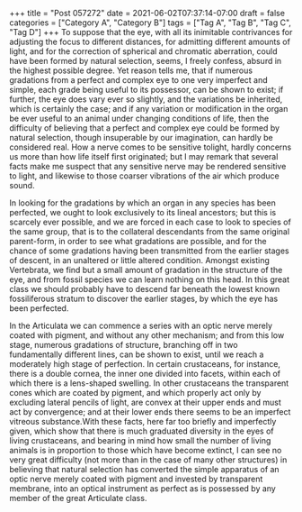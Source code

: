 +++
title = "Post 057272"
date = 2021-06-02T07:37:14-07:00
draft = false
categories = ["Category A", "Category B"]
tags = ["Tag A", "Tag B", "Tag C", "Tag D"]
+++
To suppose that the eye, with all its inimitable contrivances for adjusting the focus to different distances, for admitting different amounts of light, and for the correction of spherical and chromatic aberration, could have been formed by natural selection, seems, I freely confess, absurd in the highest possible degree. Yet reason tells me, that if numerous gradations from a perfect and complex eye to one very imperfect and simple, each grade being useful to its possessor, can be shown to exist; if further, the eye does vary ever so slightly, and the variations be inherited, which is certainly the case; and if any variation or modification in the organ be ever useful to an animal under changing conditions of life, then the difficulty of believing that a perfect and complex eye could be formed by natural selection, though insuperable by our imagination, can hardly be considered real. How a nerve comes to be sensitive tolight, hardly concerns us more than how life itself first originated; but I may remark that several facts make me suspect that any sensitive nerve may be rendered sensitive to light, and likewise to those coarser vibrations of the air which produce sound.

In looking for the gradations by which an organ in any species has been perfected, we ought to look exclusively to its lineal ancestors; but this is scarcely ever possible, and we are forced in each case to look to species of the same group, that is to the collateral descendants from the same original parent-form, in order to see what gradations are possible, and for the chance of some gradations having been transmitted from the earlier stages of descent, in an unaltered or little altered condition. Amongst existing Vertebrata, we find but a small amount of gradation in the structure of the eye, and from fossil species we can learn nothing on this head. In this great class we should probably have to descend far beneath the lowest known fossiliferous stratum to discover the earlier stages, by which the eye has been perfected.

In the Articulata we can commence a series with an optic nerve merely coated with pigment, and without any other mechanism; and from this low stage, numerous gradations of structure, branching off in two fundamentally different lines, can be shown to exist, until we reach a moderately high stage of perfection. In certain crustaceans, for instance, there is a double cornea, the inner one divided into facets, within each of which there is a lens-shaped swelling. In other crustaceans the transparent cones which are coated by pigment, and which properly act only by excluding lateral pencils of light, are convex at their upper ends and must act by convergence; and at their lower ends there seems to be an imperfect vitreous substance.With these facts, here far too briefly and imperfectly given, which show that there is much graduated diversity in the eyes of living crustaceans, and bearing in mind how small the number of living animals is in proportion to those which have become extinct, I can see no very great difficulty (not more than in the case of many other structures) in believing that natural selection has converted the simple apparatus of an optic nerve merely coated with pigment and invested by transparent membrane, into an optical instrument as perfect as is possessed by any member of the great Articulate class.

